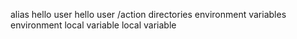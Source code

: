 alias
hello user
hello user
/action
directories
 environment variables
environment
local variable
local variable
